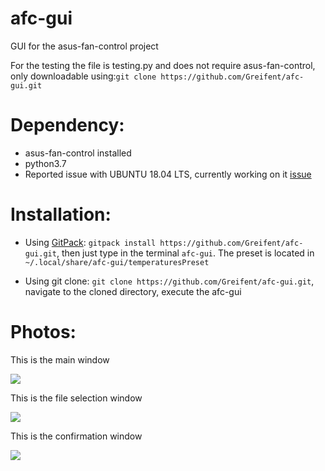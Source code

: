 # afc-gui
GUI for the asus-fan-control project

For the testing the file is testing.py and does not require asus-fan-control, only downloadable using:`git clone https://github.com/Greifent/afc-gui.git`

# Dependency:
* asus-fan-control installed
* python3.7
* Reported issue with UBUNTU 18.04 LTS, currently working on it [issue](https://github.com/Greifent/afc-gui/issues/10)

# Installation:
 * Using [GitPack](https://github.com/dominiksalvet/gitpack): `gitpack install https://github.com/Greifent/afc-gui.git`, then just type in the terminal `afc-gui`.   The preset is located in `~/.local/share/afc-gui/temperaturesPreset`
 
 * Using git clone: `git clone https://github.com/Greifent/afc-gui.git`, navigate to the cloned directory, execute the afc-gui
 
# Photos:

This is the main window

![](images/MainWind.png)

This is the file selection window

![](images/FileChooser.png)

This is the confirmation window

![](images/Confirm.png)
